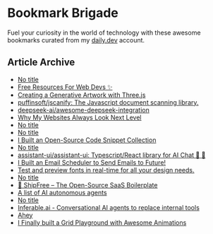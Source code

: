 # Bookmark Brigade
Fuel your curiosity in the world of technology with these awesome bookmarks curated from my [daily.dev](https://app.daily.dev/Anmol-Baranwal) account.

## Article Archive

<!-- DAILY-DEV-BOOKMARKS:START -->
- [No title](https://app.daily.dev/posts/5PuzZaVSD?utm_source=rss&utm_medium=bookmarks&utm_campaign=iWZFqWGzJuZ3TMf4ZW9aZ)
- [Free Resources For Web Devs ✨](https://app.daily.dev/posts/cDME33Pqx?utm_source=rss&utm_medium=bookmarks&utm_campaign=iWZFqWGzJuZ3TMf4ZW9aZ)
- [Creating a Generative Artwork with Three.js](https://app.daily.dev/posts/Y2RnSOwyC?utm_source=rss&utm_medium=bookmarks&utm_campaign=iWZFqWGzJuZ3TMf4ZW9aZ)
- [puffinsoft/jscanify: The Javascript document scanning library.](https://app.daily.dev/posts/9xfu54rKW?utm_source=rss&utm_medium=bookmarks&utm_campaign=iWZFqWGzJuZ3TMf4ZW9aZ)
- [deepseek-ai/awesome-deepseek-integration](https://app.daily.dev/posts/YhKPB2nyq?utm_source=rss&utm_medium=bookmarks&utm_campaign=iWZFqWGzJuZ3TMf4ZW9aZ)
- [Why My Websites Always Look Next Level](https://app.daily.dev/posts/omWMAsrTm?utm_source=rss&utm_medium=bookmarks&utm_campaign=iWZFqWGzJuZ3TMf4ZW9aZ)
- [No title](https://app.daily.dev/posts/NQHM6bOw0?utm_source=rss&utm_medium=bookmarks&utm_campaign=iWZFqWGzJuZ3TMf4ZW9aZ)
- [No title](https://app.daily.dev/posts/cEYEytBuR?utm_source=rss&utm_medium=bookmarks&utm_campaign=iWZFqWGzJuZ3TMf4ZW9aZ)
- [I Built an Open-Source Code Snippet Collection](https://app.daily.dev/posts/fF6qXyN3V?utm_source=rss&utm_medium=bookmarks&utm_campaign=iWZFqWGzJuZ3TMf4ZW9aZ)
- [No title](https://app.daily.dev/posts/pG29pbm0e?utm_source=rss&utm_medium=bookmarks&utm_campaign=iWZFqWGzJuZ3TMf4ZW9aZ)
- [assistant-ui/assistant-ui: Typescript/React library for AI Chat 💬 🚀](https://app.daily.dev/posts/2hQxcZoyJ?utm_source=rss&utm_medium=bookmarks&utm_campaign=iWZFqWGzJuZ3TMf4ZW9aZ)
- [I Built an Email Scheduler to Send Emails to Future!](https://app.daily.dev/posts/FDGw7kzV2?utm_source=rss&utm_medium=bookmarks&utm_campaign=iWZFqWGzJuZ3TMf4ZW9aZ)
- [Test and preview fonts in real-time for all your design needs.](https://app.daily.dev/posts/NerGEbi4q?utm_source=rss&utm_medium=bookmarks&utm_campaign=iWZFqWGzJuZ3TMf4ZW9aZ)
- [No title](https://app.daily.dev/posts/CI1YWGfNY?utm_source=rss&utm_medium=bookmarks&utm_campaign=iWZFqWGzJuZ3TMf4ZW9aZ)
- [🚀 ShipFree – The Open-Source SaaS Boilerplate](https://app.daily.dev/posts/sOsOEF8E2?utm_source=rss&utm_medium=bookmarks&utm_campaign=iWZFqWGzJuZ3TMf4ZW9aZ)
- [A list of AI autonomous agents](https://app.daily.dev/posts/GObch1ABi?utm_source=rss&utm_medium=bookmarks&utm_campaign=iWZFqWGzJuZ3TMf4ZW9aZ)
- [No title](https://app.daily.dev/posts/nnU2w1rxH?utm_source=rss&utm_medium=bookmarks&utm_campaign=iWZFqWGzJuZ3TMf4ZW9aZ)
- [Inferable.ai - Conversational AI agents to replace internal tools](https://app.daily.dev/posts/IShGE8Qsh?utm_source=rss&utm_medium=bookmarks&utm_campaign=iWZFqWGzJuZ3TMf4ZW9aZ)
- [Ahey](https://app.daily.dev/posts/mUkxgMB3H?utm_source=rss&utm_medium=bookmarks&utm_campaign=iWZFqWGzJuZ3TMf4ZW9aZ)
- [I Finally built a Grid Playground with Awesome Animations](https://app.daily.dev/posts/E3ZoNRiYA?utm_source=rss&utm_medium=bookmarks&utm_campaign=iWZFqWGzJuZ3TMf4ZW9aZ)
<!-- DAILY-DEV-BOOKMARKS:END -->
